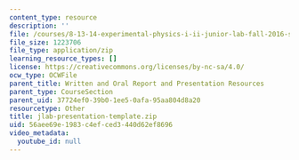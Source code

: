 ```yaml
---
content_type: resource
description: ''
file: /courses/8-13-14-experimental-physics-i-ii-junior-lab-fall-2016-spring-2017/56aee69e1983c4efced3440d62ef8696_jlab-presentation-template.zip
file_size: 1223706
file_type: application/zip
learning_resource_types: []
license: https://creativecommons.org/licenses/by-nc-sa/4.0/
ocw_type: OCWFile
parent_title: Written and Oral Report and Presentation Resources
parent_type: CourseSection
parent_uid: 37724ef0-39b0-1ee5-0afa-95aa804d8a20
resourcetype: Other
title: jlab-presentation-template.zip
uid: 56aee69e-1983-c4ef-ced3-440d62ef8696
video_metadata:
  youtube_id: null
---
```

